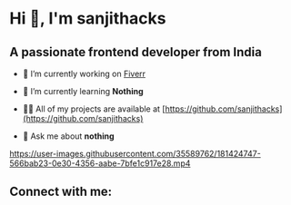 # Hi 👋, I'm sanjithacks
## A passionate frontend developer from India

- 🔭 I’m currently working on [Fiverr](https://www.fiverr.com/sanjithacks/coinmarketcap-api-to-track-circulating-supply-total-supply)

- 🌱 I’m currently learning **Nothing**

- 👨‍💻 All of my projects are available at [https://github.com/sanjithacks](https://github.com/sanjithacks)

- 💬 Ask me about **nothing**



https://user-images.githubusercontent.com/35589762/181424747-566bab23-0e30-4356-aabe-7bfe1c917e28.mp4


## Connect with me:
